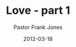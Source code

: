 ---
lunr: "true"
title: "Love - part 1"
author: "Pastor Frank Jones"
postDate: "03-18-2012"
date: 2012-03-18
category: "sermons"
slug: "2012/03/Love_part1"
icon: microphone
audioLink: "Love_part1"
tags: [love, end times]
mp3: "Love_part1/03182012.mp3"
ogg: "Love_part1/03182012.ogg"
linkurl: "https://archive.org/download/Love_part1/Love_part1_files.xml"
ipath: "https://archive.org/download/Love_part1/03182012.mp3"
layout: sermon.html
---